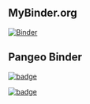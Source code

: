 ## MyBinder.org

[![Binder](https://mybinder.org/badge_logo.svg)](https://mybinder.org/v2/gh/scottyhq/pangeo-binder-test/dask-labextension1?urlpath=lab)


## Pangeo Binder

[![badge](https://img.shields.io/static/v1.svg?logo=Jupyter&label=Pangeo+Binder&message=GCE+us-central1&color=blue)](https://binder.pangeo.io/v2/gh/scottyhq/pangeo-binder-test/dask-labextension1?urlpath=lab)

[![badge](https://img.shields.io/static/v1.svg?logo=Jupyter&label=Pangeo+Binder&message=AWS+us-west-2&color=orange)](https://aws-uswest2-binder.pangeo.io/v2/gh/scottyhq/pangeo-binder-test/dask-labextension1?urlpath=lab)


